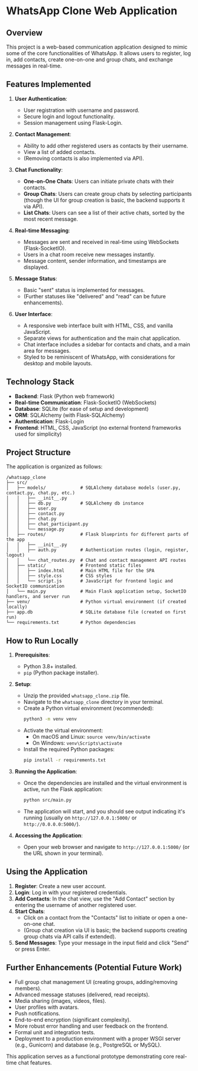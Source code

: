 # WhatsApp Clone Web Application

## Overview

This project is a web-based communication application designed to mimic some of the core functionalities of WhatsApp. It allows users to register, log in, add contacts, create one-on-one and group chats, and exchange messages in real-time.

## Features Implemented

1.  **User Authentication**:
    *   User registration with username and password.
    *   Secure login and logout functionality.
    *   Session management using Flask-Login.

2.  **Contact Management**:
    *   Ability to add other registered users as contacts by their username.
    *   View a list of added contacts.
    *   (Removing contacts is also implemented via API).

3.  **Chat Functionality**:
    *   **One-on-One Chats**: Users can initiate private chats with their contacts.
    *   **Group Chats**: Users can create group chats by selecting participants (though the UI for group creation is basic, the backend supports it via API).
    *   **List Chats**: Users can see a list of their active chats, sorted by the most recent message.

4.  **Real-time Messaging**:
    *   Messages are sent and received in real-time using WebSockets (Flask-SocketIO).
    *   Users in a chat room receive new messages instantly.
    *   Message content, sender information, and timestamps are displayed.

5.  **Message Status**:
    *   Basic "sent" status is implemented for messages.
    *   (Further statuses like "delivered" and "read" can be future enhancements).

6.  **User Interface**:
    *   A responsive web interface built with HTML, CSS, and vanilla JavaScript.
    *   Separate views for authentication and the main chat application.
    *   Chat interface includes a sidebar for contacts and chats, and a main area for messages.
    *   Styled to be reminiscent of WhatsApp, with considerations for desktop and mobile layouts.

## Technology Stack

*   **Backend**: Flask (Python web framework)
*   **Real-time Communication**: Flask-SocketIO (WebSockets)
*   **Database**: SQLite (for ease of setup and development)
*   **ORM**: SQLAlchemy (with Flask-SQLAlchemy)
*   **Authentication**: Flask-Login
*   **Frontend**: HTML, CSS, JavaScript (no external frontend frameworks used for simplicity)

## Project Structure

The application is organized as follows:

```
/whatsapp_clone
├── src/
│   ├── models/             # SQLAlchemy database models (user.py, contact.py, chat.py, etc.)
│   │   ├── __init__.py
│   │   ├── db.py           # SQLAlchemy db instance
│   │   ├── user.py
│   │   ├── contact.py
│   │   ├── chat.py
│   │   ├── chat_participant.py
│   │   └── message.py
│   ├── routes/             # Flask blueprints for different parts of the app
│   │   ├── __init__.py
│   │   ├── auth.py         # Authentication routes (login, register, logout)
│   │   └── chat_routes.py  # Chat and contact management API routes
│   ├── static/             # Frontend static files
│   │   ├── index.html      # Main HTML file for the SPA
│   │   ├── style.css       # CSS styles
│   │   └── script.js       # JavaScript for frontend logic and SocketIO communication
│   └── main.py             # Main Flask application setup, SocketIO handlers, and server run
├── venv/                   # Python virtual environment (if created locally)
├── app.db                  # SQLite database file (created on first run)
└── requirements.txt        # Python dependencies
```

## How to Run Locally

1.  **Prerequisites**:
    *   Python 3.8+ installed.
    *   `pip` (Python package installer).

2.  **Setup**:
    *   Unzip the provided `whatsapp_clone.zip` file.
    *   Navigate to the `whatsapp_clone` directory in your terminal.
    *   Create a Python virtual environment (recommended):
        ```bash
        python3 -m venv venv
        ```
    *   Activate the virtual environment:
        *   On macOS and Linux: `source venv/bin/activate`
        *   On Windows: `venv\Scripts\activate`
    *   Install the required Python packages:
        ```bash
        pip install -r requirements.txt
        ```

3.  **Running the Application**:
    *   Once the dependencies are installed and the virtual environment is active, run the Flask application:
        ```bash
        python src/main.py
        ```
    *   The application will start, and you should see output indicating it's running (usually on `http://127.0.0.1:5000/` or `http://0.0.0.0:5000/`).

4.  **Accessing the Application**:
    *   Open your web browser and navigate to `http://127.0.0.1:5000/` (or the URL shown in your terminal).

## Using the Application

1.  **Register**: Create a new user account.
2.  **Login**: Log in with your registered credentials.
3.  **Add Contacts**: In the chat view, use the "Add Contact" section by entering the username of another registered user.
4.  **Start Chats**: 
    *   Click on a contact from the "Contacts" list to initiate or open a one-on-one chat.
    *   (Group chat creation via UI is basic; the backend supports creating group chats via API calls if extended).
5.  **Send Messages**: Type your message in the input field and click "Send" or press Enter.

## Further Enhancements (Potential Future Work)

*   Full group chat management UI (creating groups, adding/removing members).
*   Advanced message statuses (delivered, read receipts).
*   Media sharing (images, videos, files).
*   User profiles with avatars.
*   Push notifications.
*   End-to-end encryption (significant complexity).
*   More robust error handling and user feedback on the frontend.
*   Formal unit and integration tests.
*   Deployment to a production environment with a proper WSGI server (e.g., Gunicorn) and database (e.g., PostgreSQL or MySQL).

This application serves as a functional prototype demonstrating core real-time chat features.

